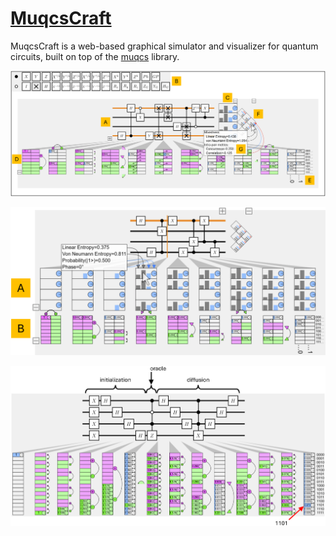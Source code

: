 # <a href="https://mjmcguffin.github.io/MuqcsCraft/">MuqcsCraft</a>

MuqcsCraft is a web-based graphical simulator and visualizer for quantum circuits, built on top of the <a href="https://github.com/MJMcGuffin/muqcs.js">muqcs</a> library.

![Example 1](/doc/screenshot-teaser.png)

![Example 2](/doc/screenshot-W4.png)

![Example 3](/doc/screenshot-grover.png)


